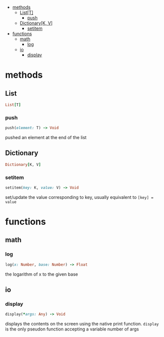 - [methods](#methods)
  - [List[T]](#list)
    - [push](#push)
  - [Dictionary[K, V]](#dictionary)
    - [setitem](#setitem)
- [functions](#functions)
  - [math](#math)
    - [log](#log)
  - [io](#io)
    - [display](#display)

# methods

## List

```ruby
List[T]
```

### push

```ruby
push(element: T) -> Void
```

pushed an element at the end of the list

## Dictionary

```ruby
Dictionary[K, V]
```

### setitem

```ruby
setitem(key: K, value: V) -> Void
```

set/update the value corresponding to key, usually equivalent to `[key] = value`

# functions

## math

### log

```ruby
log(x: Number, base: Number) -> Float
```

the logarithm of x to the given base

## io

### display

```ruby
display(*args: Any) -> Void
```

displays the contents on the screen using the native print function. `display` is the only pseudon
function accepting a variable number of args



